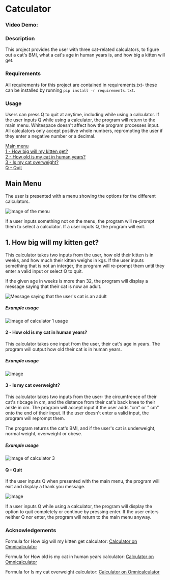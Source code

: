# Catculator
### Video Demo: 

### __Description__

This project provides the user with three cat-related calculators, to figure out a cat's BMI, what a cat's age in human years is, and how big a kitten will get. 

### __Requirements__

All requirements for this project are contained in requirements.txt- these can be installed by running ```pip install -r requirements.txt```.

### __Usage__

Users can press Q to quit at anytime, including while using a calculator. If the user inputs Q while using a calculator, the program will return to the main menu. Whitespace doesn't affect how the program processes input. All calculators only accept positive whole numbers, reprompting the user if they enter a negative number or a decimal. 

[Main menu](#main-menu)   
[1 - How big will my kitten get?](#size)     
[2 - How old is my cat in human years?](#2---How-old-is-my-cat-in-human-years?)    
[3 - Is my cat overweight?](#3-Is-my-cat-overweight?)    
[Q - Quit](#q---quit)    



<a name="main-menu"></a>
## __Main Menu__

The user is presented with a menu showing the options for the different calculators. 

![image of the menu](https://github.com/Ava-HW/CS50p-final-project/assets/126925721/31404501-b53b-462f-85cd-0f3a8902baac)

If a user inputs something not on the menu, the program will re-prompt them to select a calculator. If a user inputs Q, the program will exit. 

<a name="size"></a>
## 1. How big will my kitten get?

This calculator takes two inputs from the user, how old their kitten is in weeks, and how much their kitten weighs in kgs. If the user inputs something that is not an interger, the program will re-prompt them until they enter a valid input or select Q to quit. 

If the given age in weeks is more than 32, the program will display a message saying that their cat is now an adult. 

![Message saying that the user's cat is an adult](https://github.com/Ava-HW/CS50p-final-project/assets/126925721/ebd610d5-99d6-41e1-93a8-a4fa45e071f8)

##### Example usage

![image of calculator 1 usage](https://github.com/Ava-HW/CS50p-final-project/assets/126925721/cfe77183-f335-4d57-b110-12f2c6ef16c6)


#### __2 - How old is my cat in human years?__

This calculator takes one input from the user, their cat's age in years. The program will output how old their cat is in human years. 

##### Example usage

![image](https://github.com/Ava-HW/CS50p-final-project/assets/126925721/4ac2b414-cb21-438e-8f93-701b521ac1ba)

#### __3 - Is my cat overweight?__

This calculator takes two inputs from the user- the circumfrence of their cat's ribcage in cm, and the distance from their cat's back knee to their ankle in cm. The program will accept input if the user adds "cm" or " cm" onto the end of their input. If the user doesn't enter a valid input, the program will reprompt them. 

The program returns the cat's BMI, and if the user's cat is underweight, normal weight, overweight or obese. 

##### Example usage

![image of calculator 3](https://github.com/Ava-HW/CS50p-final-project/assets/126925721/7a29eda0-03d7-4cdc-a551-37e34951d308)

#### __Q - Quit__

If the user inputs Q when presented with the main menu, the program will exit and display a thank you message. 

![image](https://github.com/Ava-HW/CS50p-final-project/assets/126925721/514f0d73-ee38-4691-81fe-4b633f3fcd6b)

If a user inputs Q while using a calculator, the program will display the option to quit completely or continue by pressing enter. If the user enters neither Q nor enter, the program will return to the main menu anyway. 

### __Acknowledgements__

Formula for How big will my kitten get calculator: [Calculator on Omnicalculator](https://www.omnicalculator.com/biology/how-big-will-my-cat-get)

Formula for How old is my cat in human years calculator: [Calculator on Omnicalculator](https://www.omnicalculator.com/biology/cat-age)

Formula for Is my cat overweight calculator: [Calculator on Omnicalculator](https://www.omnicalculator.com/biology/cat-bmi)







